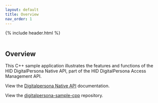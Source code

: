```yaml
---
layout: default
title: Overview
nav_order: 1
---
```

{% include header.html %}  
<BR>   

## Overview

This C++ sample application illustrates the features and functions of the HID DigitalPersona Native API, part of the  HID DigitalPersona Access Management API.

View the [Digitalpersona Native API](https://hidglobal.github.io/digitalpersona-native-api/) documentation.

View the [digitalpersona-sample-cpp](https://github.com/hidglobal/digitalpersona-sample-cpp/) repository.
